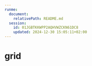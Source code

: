 ```yaml
---
runme:
  document:
    relativePath: README.md
  session:
    id: 01JGBTKKWPP2AQHVWZCKN61DC8
    updated: 2024-12-30 15:05:11+02:00
---
```


# grid

```sh

```